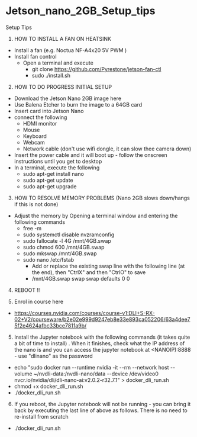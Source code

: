 # Jetson_nano_2GB_Setup_tips
Setup Tips 

1) HOW TO INSTALL A FAN ON HEATSINK
- Install a fan (e.g. Noctua NF-A4x20 5V PWM )
- Install fan control
  - Open a terminal and execute
    - git clone  https://github.com/Pyrestone/jetson-fan-ctl    
    - sudo ./install.sh 

2) HOW TO DO PROGRESS INITIAL SETUP  
- Download the Jetson Nano 2GB image here
- Use Balena Etcher to burn the image to a 64GB card
- Insert card into Jetson Nano
- connect the following
  - HDMI monitor
  - Mouse
  - Keyboard
  - Webcam
  - Network cable (don't use wifi dongle, it can slow thee camera down)
- Insert the power cable and it will boot up - follow the onscreen instructions until you get to desktop
- In a terminal, execute the following 
  - sudo apt-get install nano
  - sudo apt-get update
  - sudo apt-get upgrade

3) HOW TO RESOLVE MEMORY PROBLEMS (Nano 2GB slows down/hangs if this is not done) 
- Adjust the memory by Opening a terminal window and entering the following commands
  - free -m
  - sudo systemctl disable nvzramconfig
  - sudo fallocate -l 4G /mnt/4GB.swap
  - sudo chmod 600 /mnt/4GB.swap
  - sudo mkswap /mnt/4GB.swap
  - sudo nano /etc/fstab 
    - Add or replace the existing swap line with the following line (at the end), then "CtrlX" and then "CtrlO" to save
    - /mnt/4GB.swap swap swap defaults 0 0

4) REBOOT !!

5) Enrol in course here
- https://courses.nvidia.com/courses/course-v1:DLI+S-RX-02+V2/courseware/b2e02e999d9247eb8e33e893ca052206/63a4dee75f2e4624afbc33bce7811a9b/

5) Install the Jupyter notebook with the following commands (it takes quite a bit of time to install) . When it finishes, check what the IP address of the nano is and you can access the jupyter notebook at <NANOIP):8888 - use "dlinano" as the password 
- echo "sudo docker run --runtime nvidia -it --rm --network host --volume ~/nvdli-data:/nvdli-nano/data --device /dev/video0  nvcr.io/nvidia/dli/dli-nano-ai:v2.0.2-r32.7.1" > docker_dli_run.sh
- chmod +x docker_dli_run.sh
- ./docker_dli_run.sh    
 
6) If you reboot, the Jupyter notebook will not be running - you can bring it back by executing the last line of above as follows. There is no need to re-install from scratch
- ./docker_dli_run.sh

